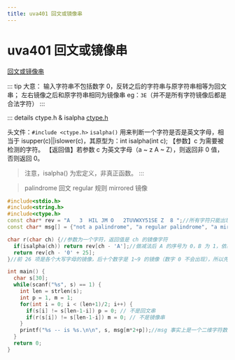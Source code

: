 ```yaml
---
title: uva401 回文或镜像串
---
```


# uva401 回文或镜像串

[回文或镜像串](https://vjudge.net/problem/UVA-401)

::: tip 大意：
输入字符串不包括数字 0，反转之后的字符串与原字符串相等为回文串；
左右镜像之后和原字符串相同为镜像串 eg：`3E`（并不是所有字符镜像后都是合法字符）
:::

::: details ctype.h & isalpha
[ctype.h](https://www.runoob.com/cprogramming/c-standard-library-ctype-h.html) 

头文件：`#include <ctype.h>`
`isalpha()` 用来判断一个字符是否是英文字母，相当于 isupper(c)||islower(c)，其原型为：int isalpha(int c);
【参数】c 为需要被检测的字符。
【返回值】若参数 c 为英文字母（a ~ z  A ~ Z），则返回非 0 值，否则返回 0。
> 注意，isalpha() 为宏定义，非真正函数。
:::


> palindrome 回文 regular 规则 mirrored 镜像 

```cpp
#include<stdio.h>
#include<string.h>
#include<ctype.h>
const char* rev = "A   3  HIL JM O   2TUVWXY51SE Z  8 ";//所有字符只能出现在这个字符数组
const char* msg[] = {"not a palindrome", "a regular palindrome", "a mirrored string", "a mirrored palindrome"};

char r(char ch) {//参数为一个字符，返回值是 ch 的镜像字符
  if(isalpha(ch)) return rev[ch - 'A'];//做减法后 A 的序号为 0，B 为 1，依次类推
  return rev[ch - '0' + 25];
}//前 26 项是各个大写字母的镜像，后十个数字是 1~9 的镜像（数字 0 不会出现），所以先判断 ch 是字母还是数字

int main() {
  char s[30];
  while(scanf("%s", s) == 1) {
    int len = strlen(s);
    int p = 1, m = 1;
    for(int i = 0; i < (len+1)/2; i++) {
      if(s[i] != s[len-1-i]) p = 0; // 不是回文串
      if(r(s[i]) != s[len-1-i]) m = 0; // 不是镜像串
    }
    printf("%s -- is %s.\n\n", s, msg[m*2+p]);//msg 事实上是一个二维字符数组,m存在输出后两个字符串，m不存在输出前两个字符串
  }
  return 0;
}
```
